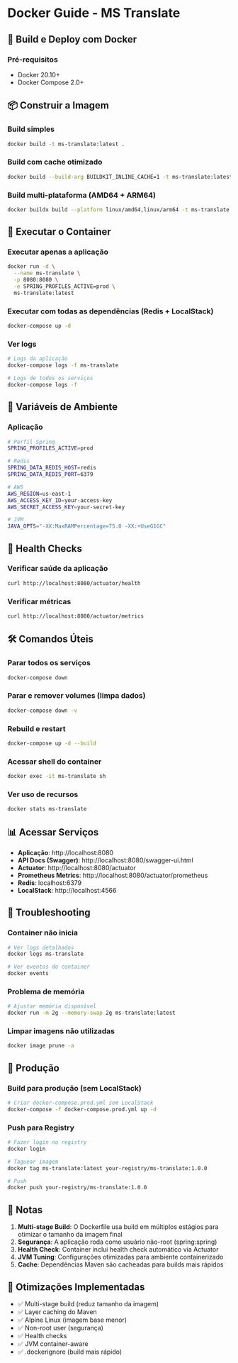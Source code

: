 # Docker Guide - MS Translate

## 🐳 Build e Deploy com Docker

### Pré-requisitos
- Docker 20.10+
- Docker Compose 2.0+

## 📦 Construir a Imagem

### Build simples
```bash
docker build -t ms-translate:latest .
```

### Build com cache otimizado
```bash
docker build --build-arg BUILDKIT_INLINE_CACHE=1 -t ms-translate:latest .
```

### Build multi-plataforma (AMD64 + ARM64)
```bash
docker buildx build --platform linux/amd64,linux/arm64 -t ms-translate:latest .
```

## 🚀 Executar o Container

### Executar apenas a aplicação
```bash
docker run -d \
  --name ms-translate \
  -p 8080:8080 \
  -e SPRING_PROFILES_ACTIVE=prod \
  ms-translate:latest
```

### Executar com todas as dependências (Redis + LocalStack)
```bash
docker-compose up -d
```

### Ver logs
```bash
# Logs da aplicação
docker-compose logs -f ms-translate

# Logs de todos os serviços
docker-compose logs -f
```

## 🔧 Variáveis de Ambiente

### Aplicação
```bash
# Perfil Spring
SPRING_PROFILES_ACTIVE=prod

# Redis
SPRING_DATA_REDIS_HOST=redis
SPRING_DATA_REDIS_PORT=6379

# AWS
AWS_REGION=us-east-1
AWS_ACCESS_KEY_ID=your-access-key
AWS_SECRET_ACCESS_KEY=your-secret-key

# JVM
JAVA_OPTS="-XX:MaxRAMPercentage=75.0 -XX:+UseG1GC"
```

## 🏥 Health Checks

### Verificar saúde da aplicação
```bash
curl http://localhost:8080/actuator/health
```

### Verificar métricas
```bash
curl http://localhost:8080/actuator/metrics
```

## 🛠 Comandos Úteis

### Parar todos os serviços
```bash
docker-compose down
```

### Parar e remover volumes (limpa dados)
```bash
docker-compose down -v
```

### Rebuild e restart
```bash
docker-compose up -d --build
```

### Acessar shell do container
```bash
docker exec -it ms-translate sh
```

### Ver uso de recursos
```bash
docker stats ms-translate
```

## 📊 Acessar Serviços

- **Aplicação**: http://localhost:8080
- **API Docs (Swagger)**: http://localhost:8080/swagger-ui.html
- **Actuator**: http://localhost:8080/actuator
- **Prometheus Metrics**: http://localhost:8080/actuator/prometheus
- **Redis**: localhost:6379
- **LocalStack**: http://localhost:4566

## 🐛 Troubleshooting

### Container não inicia
```bash
# Ver logs detalhados
docker logs ms-translate

# Ver eventos do container
docker events
```

### Problema de memória
```bash
# Ajustar memória disponível
docker run -m 2g --memory-swap 2g ms-translate:latest
```

### Limpar imagens não utilizadas
```bash
docker image prune -a
```

## 🔐 Produção

### Build para produção (sem LocalStack)
```bash
# Criar docker-compose.prod.yml sem LocalStack
docker-compose -f docker-compose.prod.yml up -d
```

### Push para Registry
```bash
# Fazer login no registry
docker login

# Taguear imagem
docker tag ms-translate:latest your-registry/ms-translate:1.0.0

# Push
docker push your-registry/ms-translate:1.0.0
```

## 📝 Notas

1. **Multi-stage Build**: O Dockerfile usa build em múltiplos estágios para otimizar o tamanho da imagem final
2. **Segurança**: A aplicação roda como usuário não-root (spring:spring)
3. **Health Check**: Container inclui health check automático via Actuator
4. **JVM Tuning**: Configurações otimizadas para ambiente containerizado
5. **Cache**: Dependências Maven são cacheadas para builds mais rápidos

## 🎯 Otimizações Implementadas

- ✅ Multi-stage build (reduz tamanho da imagem)
- ✅ Layer caching do Maven
- ✅ Alpine Linux (imagem base menor)
- ✅ Non-root user (segurança)
- ✅ Health checks
- ✅ JVM container-aware
- ✅ .dockerignore (build mais rápido)
